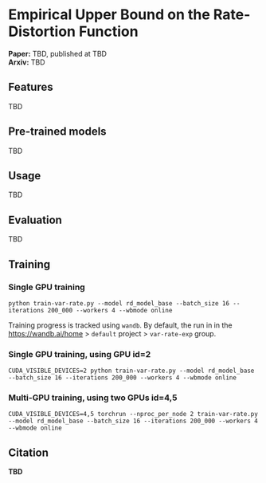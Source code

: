 # Empirical Upper Bound on the Rate-Distortion Function

**Paper:** TBD, published at TBD \
**Arxiv:** TBD


## Features
TBD


## Pre-trained models
TBD


## Usage
TBD


## Evaluation
TBD


## Training

### Single GPU training
```
python train-var-rate.py --model rd_model_base --batch_size 16 --iterations 200_000 --workers 4 --wbmode online
```
Training progress is tracked using `wandb`.
By default, the run in in the https://wandb.ai/home > `default` project > `var-rate-exp` group.

### Single GPU training, using GPU id=2
```
CUDA_VISIBLE_DEVICES=2 python train-var-rate.py --model rd_model_base --batch_size 16 --iterations 200_000 --workers 4 --wbmode online
```

### Multi-GPU training, using two GPUs id=4,5
```
CUDA_VISIBLE_DEVICES=4,5 torchrun --nproc_per_node 2 train-var-rate.py --model rd_model_base --batch_size 16 --iterations 200_000 --workers 4 --wbmode online
```


## Citation
**TBD**
